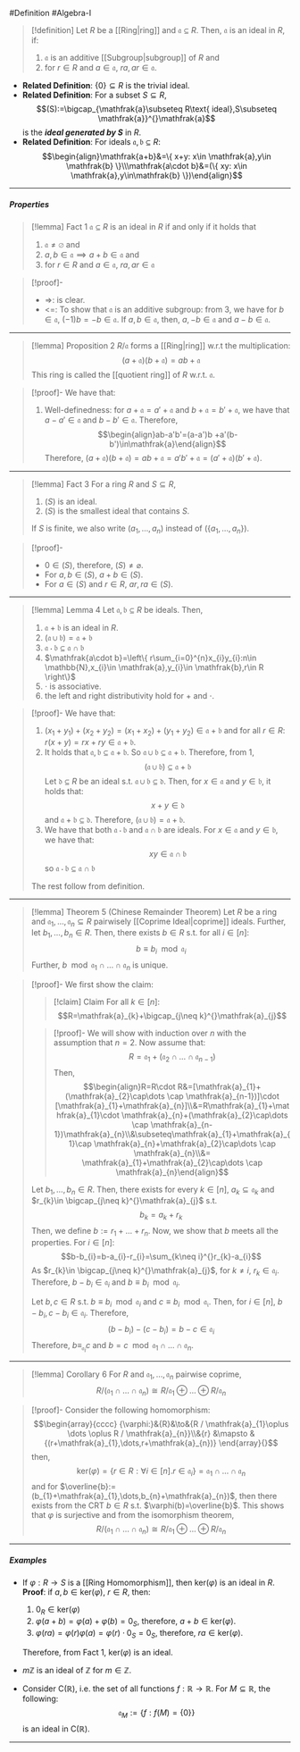 #Definition #Algebra-I 

> [!definition]
> Let $R$ be a [[Ring|ring]] and $\mathfrak{a} \subseteq R$. Then, $\mathfrak{a}$ is an ideal in $R$, if: 
> 1. $\mathfrak{a}$ is an additive [[Subgroup|subgroup]] of $R$ and
> 2. for $r\in R$ and $a\in \mathfrak{a}$, $ra,ar\in \mathfrak{a}$.
- **Related Definition**: $\{ 0 \}\subseteq R$ is the trivial ideal.
- **Related Definition**: For a subset $S\subseteq R$, $$(S):=\bigcap_{\mathfrak{a}\subseteq R\text{ ideal},S\subseteq \mathfrak{a}}^{}\mathfrak{a}$$is the ***ideal generated by $S$*** in $R$.
- **Related Definition**: For ideals $\mathfrak{a},\mathfrak{b}\subseteq R$: $$\begin{align}\mathfrak{a+b}&=\{ x+y: x\in \mathfrak{a},y\in \mathfrak{b} \}\\\mathfrak{a\cdot b}&=(\{ xy: x\in \mathfrak{a},y\in\mathfrak{b} \})\end{align}$$
---
##### Properties
> [!lemma] Fact 1
> $\mathfrak{a}\subseteq R$ is an ideal in $R$ if and only if it holds that
> 1. $\mathfrak{a} \neq \varnothing$ and
> 2. $a,b\in \mathfrak{a} \implies a+b\in \mathfrak{a}$ and
> 3. for $r\in R$ and $a\in \mathfrak{a}$, $ra,ar\in \mathfrak{a}$

> [!proof]-
> - =>: is clear.
> - <=: To show that $\mathfrak{a}$ is an additive subgroup: from 3, we have for $b\in \mathfrak{a}$, $(-1)b=-b\in \mathfrak{a}$. If $a,b\in \mathfrak{a}$, then, $a,-b\in \mathfrak{a}$ and $a-b\in \mathfrak{a}$.
---
> [!lemma] Proposition 2
> $R / \mathfrak{a}$ forms a [[Ring|ring]] w.r.t the multiplication:
> $$(a+\mathfrak{a})(b+\mathfrak{a})=ab+\mathfrak{a}$$
> This ring is called the [[quotient ring]] of $R$ w.r.t. $\mathfrak{a}$.

>[!proof]-
>We have that: 
>1. Well-definedness: for $a+\mathfrak{a}=a'+\mathfrak{a}$ and $b+\mathfrak{a}=b'+\mathfrak{a}$, we have that $a-a'\in \mathfrak{a}$ and $b-b'\in\mathfrak{a}$. Therefore, 
>	$$\begin{align}ab-a'b'=(a-a')b +a'(b-b')\in\mathfrak{a}\end{align}$$Therefore, $(a+\mathfrak{a})(b+\mathfrak{a})=ab+\mathfrak{a}=a'b'+\mathfrak{a}=(a'+\mathfrak{a})(b'+\mathfrak{a})$.
---
> [!lemma] Fact 3
> For a ring $R$ and $S\subseteq R$, 
> 1. $(S)$ is an ideal.
> 2. $(S)$ is the smallest ideal that contains $S$.
> 
> If $S$ is finite, we also write $(a_{1},\dots,a_{n})$ instead of $(\{ a_{1},\dots,a_{n} \})$.

> [!proof]-
> - $0\in (S)$, therefore, $(S)\neq \varnothing$.
> - For $a,b\in(S)$, $a+b\in (S)$.
> - For $a\in (S)$ and $r\in R$, $ar,ra \in (S)$.
---
> [!lemma] Lemma 4
> Let $\mathfrak{a,b}\subseteq R$ be ideals. Then, 
> 1. $\mathfrak{a+b}$ is an ideal in $R$.
> 2. $(\mathfrak{a\cup b})=\mathfrak{a+b}$
> 3. $\mathfrak{a\cdot b}\subseteq \mathfrak{a\cap b}$
> 4. $\mathfrak{a\cdot b}=\left\{  r\sum_{i=0}^{n}x_{i}y_{i}:n\in \mathbb{N},x_{i}\in \mathfrak{a},y_{i}\in \mathfrak{b},r\in R  \right\}$
> 5. $\cdot$ is associative.
> 6. the left and right distributivity hold for $+$ and $\cdot$.

> [!proof]-
> We have that: 
> 1. $(x_{1}+y_{1})+(x_{2}+y_{2})=(x_{1}+x_{2})+(y_{1}+y_{2})\in \mathfrak{a+b}$ and 
>    for all $r\in R$: $r(x+y)=rx+ry\in\mathfrak{a+b}$.
> 2. It holds that $\mathfrak{a,b \subseteq a+b}$. So $\mathfrak{a\cup b \subseteq a+b}$. Therefore, from 1, $$(\mathfrak{a\cup b})\subseteq \mathfrak{a+b}$$Let $\mathfrak{d}\subseteq R$ be an ideal s.t. $\mathfrak{a\cup b}\subseteq \mathfrak{d}$. Then, for $x\in \mathfrak{a}$ and $y\in \mathfrak{b}$, it holds that: $$x+y \in \mathfrak{d}$$and $\mathfrak{a+b \subseteq d}$. Therefore, $(\mathfrak{a\cup b})=\mathfrak{a+b}$.
> 3. We have that both $\mathfrak{a\cdot b}$ and $\mathfrak{a\cap b}$ are ideals. For $x\in \mathfrak{a}$ and $y\in \mathfrak{b}$, we have that: $$xy\in \mathfrak{a\cap b}$$so $\mathfrak{a\cdot b}\subseteq \mathfrak{a\cap b}$
>    
>  The rest follow from definition.
---
> [!lemma] Theorem 5 (Chinese Remainder Theorem)
> Let $R$ be a ring and $\mathfrak{a}_{1},\dots,\mathfrak{a}_{n}\subseteq R$ pairwisely [[Coprime Ideal|coprime]] ideals. Further, let $b_{1},\dots,b_{n}\in R$. Then, there exists $b\in R$ s.t. for all $i\in[n]$: $$b\equiv b_{i}\mod \mathfrak{a}_{i}$$Further, $b\mod \mathfrak{a}_{1}\cap\dots \cap \mathfrak{a}_{n}$ is unique.

> [!proof]-
> We first show the claim:
> > [!claim] Claim
> > For all $k\in[n]$:
> > $$R=\mathfrak{a}_{k}+\bigcap_{j\neq k}^{}\mathfrak{a}_{j}$$
>
> > [!proof]-
> > We will show with induction over $n$ with the assumption that $n=2$. Now assume that: $$R=\mathfrak{a_{1}}+(\mathfrak{a}_{2}\cap\dots \cap \mathfrak{a}_{n-1})$$Then, $$\begin{align}R=R\cdot R&=[\mathfrak{a}_{1}+(\mathfrak{a}_{2}\cap\dots \cap \mathfrak{a}_{n-1})]\cdot [\mathfrak{a}_{1}+\mathfrak{a}_{n}]\\&=R\mathfrak{a}_{1}+\mathfrak{a}_{1}\cdot \mathfrak{a}_{n}+(\mathfrak{a}_{2}\cap\dots \cap \mathfrak{a}_{n-1})\mathfrak{a}_{n}\\&\subseteq\mathfrak{a}_{1}+\mathfrak{a}_{1}\cap \mathfrak{a}_{n}+\mathfrak{a}_{2}\cap\dots \cap \mathfrak{a}_{n}\\&= \mathfrak{a}_{1}+\mathfrak{a}_{2}\cap\dots \cap \mathfrak{a}_{n}\end{align}$$
> 
> Let $b_{1},\dots,b_{n}\in R$. Then, there exists for every $k\in [n]$, $a_{k}\subseteq \mathfrak{a}_{k}$ and $r_{k}\in \bigcap_{j\neq k}^{}\mathfrak{a}_{j}$ s.t. $$b_{k}=a_{k}+r_{k}$$Then, we define $b:= r_{1}+\dots+r_{n}$. Now, we show that $b$ meets all the properties. For $i\in[n]$: $$b-b_{i}=b-a_{i}-r_{i}=\sum_{k\neq i}^{}r_{k}-a_{i}$$As $r_{k}\in \bigcap_{j\neq k}^{}\mathfrak{a}_{j}$, for $k\neq i$, $r_{k}\in \mathfrak{a}_{i}$. Therefore, $b-b_{i}\in \mathfrak{a}_{i}$ and $b\equiv b_{i}\mod \mathfrak{a}_{i}$.
> 
> Let $b,c\in R$ s.t. $b\equiv b_{i}\mod \mathfrak{a}_{i}$ and $c \equiv b_{i}\mod \mathfrak{a_{i}}$. Then, for $i\in[n]$, $b-b_{i},c-b_{i}\in \mathfrak{a}_{i}$. Therefore, $$(b-b_{i})-(c-b_{i})=b-c\in \mathfrak{a}_{i}$$Therefore, $b\equiv_{\mathfrak{a}_{i}}c$ and $b=c\mod\mathfrak{a}_{1}\cap\dots \cap \mathfrak{a}_{n}$.
---
> [!lemma] Corollary 6
> For $R$ and $\mathfrak{a}_{1},\dots,\mathfrak{a}_{n}$ pairwise coprime, $$R / (\mathfrak{a}_{1}\cap\dots \cap \mathfrak{a}_{n})\cong R / \mathfrak{a}_{1}\oplus \dots \oplus  R / \mathfrak{a}_{n}$$

> [!proof]-
> Consider the following homomorphism: 
> $$\begin{array}{cccc} {\varphi:}&{R}&\to&{R / \mathfrak{a}_{1}\oplus \dots \oplus R / \mathfrak{a}_{n}}\\&{r} &\mapsto & {(r+\mathfrak{a}_{1},\dots,r+\mathfrak{a}_{n})} \end{array}{}$$
> then, $$\text{ker}(\varphi)=\{ r\in R:\forall i\in[n].r\in \mathfrak{a}_{i} \}=\mathfrak{a}_{1}\cap\dots \cap \mathfrak{a}_{n}$$and for $\overline{b}:=(b_{1}+\mathfrak{a}_{1},\dots,b_{n}+\mathfrak{a}_{n})$, then there exists from the CRT $b\in R$ s.t. $\varphi(b)=\overline{b}$. This shows that $\varphi$ is surjective and from the isomorphism theorem, $$R / (\mathfrak{a}_{1}\cap\dots \cap \mathfrak{a}_{n})\cong R / \mathfrak{a}_{1}\oplus \dots \oplus  R / \mathfrak{a}_{n}$$
---
##### Examples
- If $\varphi:R\to S$ is a [[Ring Homomorphism]], then $\text{ker}(\varphi)$ is an ideal in $R$.
  **Proof**: if $a,b\in \text{ker}(\varphi)$, $r\in R$, then: 
  1. $0_{R}\in \text{ker}(\varphi)$
  2. $\varphi(a+b)=\varphi(a)+\varphi(b)=0_{S}$, therefore, $a+b \in \text{ker}(\varphi)$.
  3. $\varphi(ra)=\varphi(r)\varphi(a)=\varphi(r)\cdot 0_{S}=0_{S}$, therefore, $ra\in \text{ker}(\varphi)$.
     
  Therefore, from Fact 1, $\text{ker}(\varphi)$ is an ideal.
- $m\mathbb{Z}$ is an ideal of $\mathbb{Z}$ for $m\in \mathbb{Z}$.
- Consider $\text{C}(\mathbb{R})$, i.e. the set of all functions $f:\mathbb{R}\to \mathbb{R}$. For $M \subseteq \mathbb{R}$, the following: $$\mathfrak{a}_{M}:=\{ f:f(M)=\{ 0 \} \}$$is an ideal in $\text{C}(\mathbb{R})$. 
  
---